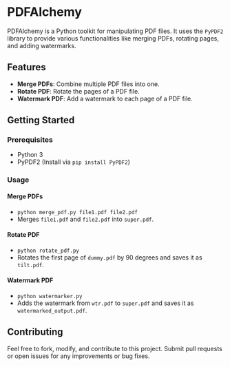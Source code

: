 # PDFAlchemy

PDFAlchemy is a Python toolkit for manipulating PDF files. It uses the `PyPDF2` library to provide various functionalities like merging PDFs, rotating pages, and adding watermarks.

## Features

- **Merge PDFs**: Combine multiple PDF files into one.
- **Rotate PDF**: Rotate the pages of a PDF file.
- **Watermark PDF**: Add a watermark to each page of a PDF file.

## Getting Started

### Prerequisites

- Python 3
- PyPDF2 (Install via `pip install PyPDF2`)

### Usage

#### Merge PDFs
- `python merge_pdf.py file1.pdf file2.pdf`
- Merges `file1.pdf` and `file2.pdf` into `super.pdf`.

#### Rotate PDF
- `python rotate_pdf.py`
- Rotates the first page of `dummy.pdf` by 90 degrees and saves it as `tilt.pdf`.

#### Watermark PDF
- `python watermarker.py`
- Adds the watermark from `wtr.pdf` to `super.pdf` and saves it as `watermarked_output.pdf`.

## Contributing

Feel free to fork, modify, and contribute to this project. Submit pull requests or open issues for any improvements or bug fixes.
